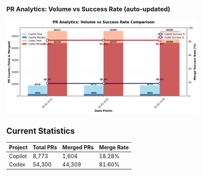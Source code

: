 ### PR Analytics: Volume vs Success Rate (auto‑updated)

![chart](chart.png)

## Current Statistics

| Project | Total PRs | Merged PRs | Merge Rate |
| ------- | --------- | ---------- | ---------- |
| Copilot | 8,773 | 1,604 | 18.28% |
| Codex   | 54,300 | 44,309 | 81.60% |